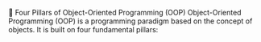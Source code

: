 🚀 Four Pillars of Object-Oriented Programming (OOP)
Object-Oriented Programming (OOP) is a programming paradigm based on the concept of objects. It is built on four fundamental pillars:
